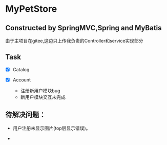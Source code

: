 # MyPetStore

## Constructed by SpringMVC,Spring and MyBatis
   由于主项目在gitee,这边只上传我负责的Controller和service实现部分
## Task
 - [x] Catalog  

 - [x] Account
   * 注册新用户模块bug
   * 新用户模块交互未完成
   

 ## 待解决问题：
 
 * 用户注册未显示图片(top层显示错误)。
 
 * 
